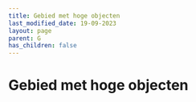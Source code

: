 ```yaml
---
title: Gebied met hoge objecten
last_modified_date: 19-09-2023
layout: page
parent: G
has_children: false
---
```


Gebied met hoge objecten
========================

